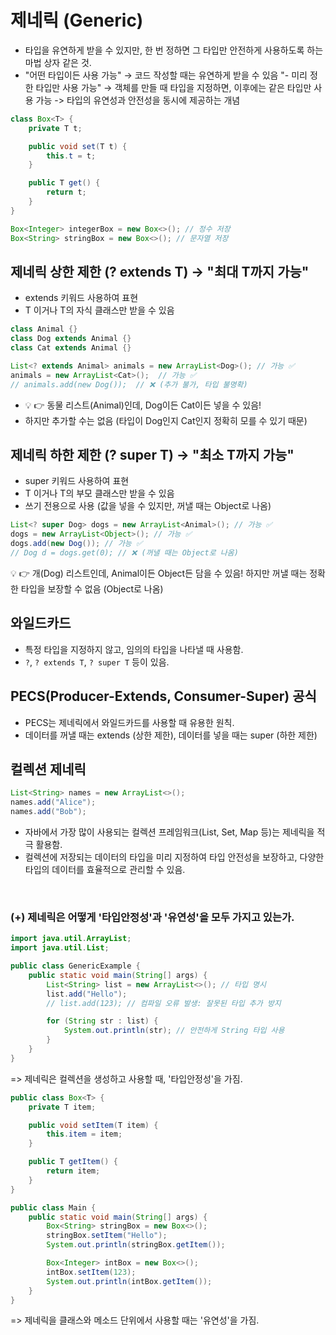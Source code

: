 # 제네릭 (Generic)
- 타입을 유연하게 받을 수 있지만, 한 번 정하면 그 타입만 안전하게 사용하도록 하는 마법 상자 같은 것.
- "어떤 타입이든 사용 가능" → 코드 작성할 때는 유연하게 받을 수 있음
"- 미리 정한 타입만 사용 가능" → 객체를 만들 때 타입을 지정하면, 이후에는 같은 타입만 사용 가능
-> 타입의 유연성과 안전성을 동시에 제공하는 개념

```java
class Box<T> {
    private T t;

    public void set(T t) {
        this.t = t;
    }

    public T get() {
        return t;
    }
}
```

```java
Box<Integer> integerBox = new Box<>(); // 정수 저장
Box<String> stringBox = new Box<>(); // 문자열 저장
```

## 제네릭 상한 제한 (? extends T) → "최대 T까지 가능"
- extends 키워드 사용하여 표현
- T 이거나 T의 자식 클래스만 받을 수 있음
```java
class Animal {}
class Dog extends Animal {}
class Cat extends Animal {}

List<? extends Animal> animals = new ArrayList<Dog>(); // 가능 ✅
animals = new ArrayList<Cat>();  // 가능 ✅
// animals.add(new Dog());  // ❌ (추가 불가, 타입 불명확)
```

- 💡 👉 동물 리스트(Animal)인데, Dog이든 Cat이든 넣을 수 있음!
- 하지만 추가할 수는 없음 (타입이 Dog인지 Cat인지 정확히 모를 수 있기 때문)

## 제네릭 하한 제한 (? super T) → "최소 T까지 가능"
- super 키워드 사용하여 표현
- T 이거나 T의 부모 클래스만 받을 수 있음
- 쓰기 전용으로 사용 (값을 넣을 수 있지만, 꺼낼 때는 Object로 나옴)
  
```java
List<? super Dog> dogs = new ArrayList<Animal>(); // 가능 ✅
dogs = new ArrayList<Object>(); // 가능 ✅
dogs.add(new Dog()); // 가능 ✅
// Dog d = dogs.get(0); // ❌ (꺼낼 때는 Object로 나옴)
```

💡 👉 개(Dog) 리스트인데, Animal이든 Object든 담을 수 있음!
하지만 꺼낼 때는 정확한 타입을 보장할 수 없음 (Object로 나옴)


## **와일드카드**
- 특정 타입을 지정하지 않고, 임의의 타입을 나타낼 때 사용함.
- `?`, `? extends T`, `? super T` 등이 있음.

## PECS(Producer-Extends, Consumer-Super) 공식
- PECS는 제네릭에서 와일드카드를 사용할 때 유용한 원칙.
- 데이터를 꺼낼 때는 extends (상한 제한), 데이터를 넣을 때는 super (하한 제한)

## 컬렉션 제네릭
```java
List<String> names = new ArrayList<>();
names.add("Alice");
names.add("Bob");
```
- 자바에서 가장 많이 사용되는 컬렉션 프레임워크(List, Set, Map 등)는 제네릭을 적극 활용함.
- 컬렉션에 저장되는 데이터의 타입을 미리 지정하여 타입 안전성을 보장하고, 다양한 타입의 데이터를 효율적으로 관리할 수 있음.

<br>

### (+) 제네릭은 어떻게 '타입안정성'과 '유연성'을 모두 가지고 있는가. 
```java
import java.util.ArrayList;
import java.util.List;

public class GenericExample {
    public static void main(String[] args) {
        List<String> list = new ArrayList<>(); // 타입 명시
        list.add("Hello");
        // list.add(123); // 컴파일 오류 발생: 잘못된 타입 추가 방지

        for (String str : list) {
            System.out.println(str); // 안전하게 String 타입 사용
        }
    }
}
```
=> 제네릭은 컬렉션을 생성하고 사용할 때, '타입안정성'을 가짐. 

```java
public class Box<T> {
    private T item;

    public void setItem(T item) {
        this.item = item;
    }

    public T getItem() {
        return item;
    }
}
```
```java
public class Main {
    public static void main(String[] args) {
        Box<String> stringBox = new Box<>();
        stringBox.setItem("Hello");
        System.out.println(stringBox.getItem());

        Box<Integer> intBox = new Box<>();
        intBox.setItem(123);
        System.out.println(intBox.getItem());
    }
}
```
=> 제네릭을 클래스와 메소드 단위에서 사용할 때는 '유연성'을 가짐.